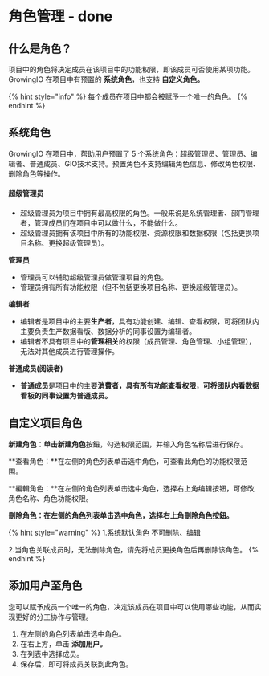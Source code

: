 # 角色管理 - done

## 什么**是角色？**

项目中的角色将决定成员在该项目中的功能权限，即该成员可否使用某项功能。GrowingIO 在项目中有预置的 **系统角色**，也支持 **自定义角色。**

{% hint style="info" %}
每个成员在项目中都会被赋予一个唯一的角色。
{% endhint %}

## **系统角色**

GrowingIO 在项目中，帮助用户预置了 5 个系统角色：超级管理员、管理员、编辑者、普通成员、GIO技术支持。预置角色不支持编辑角色信息、修改角色权限、删除角色等操作。

#### **超级管理员**

* 超级管理员为项目中拥有最高权限的角色。一般来说是系统管理者、部门管理者，管理成员们在项目中可以做什么，不能做什么。
* 超级管理员拥有该项目中所有的功能权限、资源权限和数据权限（包括更换项目名称、更换超级管理员）。

**管理员**

* 管理员可以辅助超级管理员做管理项目的角色。
* 管理员拥有所有功能权限（但不包括更换项目名称、更换超级管理员）。

**编辑者**

* 编辑者是项目中的主要**生产者**，具有功能创建、编辑、查看权限，可将团队内主要负责生产数据看版、数据分析的同事设置为编辑者。 
* 编辑者不具有项目中的**管理相关**的权限（成员管理、角色管理、小组管理），无法对其他成员进行管理操作。

**普通成员\(阅读者\)** 

* **普通成员**是项目中的主要**消費者，具有所有功能查看权限，**可将团队内看数据看板的同事设置为**普通成员。**

## **自定义项目角色**

**新建角色：**单击**新建角色**按鈕，勾选权限范围，并输入角色名称后进行保存。

**查看角色：**在左侧的角色列表单击选中角色，可查看此角色的功能权限范围。

**編輯角色：**在左侧的角色列表单击选中角色，选择右上角编辑按钮，可修改角色名称、角色功能权限。

**刪除角色：**在左侧的角色列表单击选中角色**，**选择右上角刪除角色按鈕**。**  

{% hint style="warning" %}
1.系统默认角色 不可删除、编辑

2.当角色关联成员时，无法删除角色，请先将成员更换角色后再删除该角色。
{% endhint %}

## 添加用户至角色 

您可以赋予成员一个唯一的角色，决定该成员在项目中可以使用哪些功能，从而实现更好的分工协作与管理。

1. 在左侧的角色列表单击选中角色。
2. 在右上方，单击 **添加用户。**
3. 在列表中选择成员。
4. 保存后，即可将成员关联到此角色。

